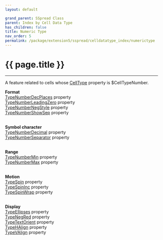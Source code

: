 ```yaml
---
layout: default

grand_parent: SSpread Class
parent: Index by Cell Data Type
has_children: false
title: Numeric Type
nav_order: 5
permalink: /package/extension5/sspread/celldatatype_index/numerictype
---
```

# {{ page.title }}
---

A feature related to cells whose [CellType](/package/extension5/sspread/properties/celltype) property is $CellTypeNumber.

**Format**<br>
[TypeNumberDecPlaces](/package/extension5/sspread/properties/TypeNumberDecPlaces) property<br>
[TypeNumberLeadingZero](/package/extension5/sspread/properties/TypeNumberLeadingZero) property<br>
[TypeNumberNegStyle](/package/extension5/sspread/properties/TypeNumberNegStyle) property<br>
[TypeNumberShowSep](/package/extension5/sspread/properties/TypeNumberShowSep) property<br><br>

**Symbol character**<br>
[TypeNumberDecimal](/package/extension5/sspread/properties/TypeNumberDecimal) property<br>
[TypeNumberSeparator](/package/extension5/sspread/properties/TypeNumberSeparator) property<br><br>

**Range**<br>
[TypeNumberMin](/package/extension5/sspread/properties/TypeNumberMin) property<br>
[TypeNumberMax](/package/extension5/sspread/properties/TypeNumberMax) property<br><br>

**Motion**<br>
[TypeSpin](/package/extension5/sspread/properties/TypeSpin) property<br>
[TypeSpinInc](/package/extension5/sspread/properties/TypeSpinInc) property<br>
[TypeSpinWrap](/package/extension5/sspread/properties/TypeSpinWrap) property<br><br>

**Display**<br>
[TypeEllipses](/package/extension5/sspread/properties/TypeEllipses) property<br>
[TypeNegRed](/package/extension5/sspread/properties/TypeNegRed) property<br>
[TypeTextOrient](/package/extension5/sspread/properties/TypeTextOrient) property<br>
[TypeHAlign](/package/extension5/sspread/properties/TypeHAlign) property<br>
[TypeVAlign](/package/extension5/sspread/properties/TypeVAlign) property<br><br>